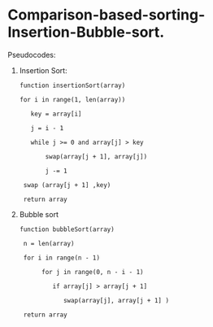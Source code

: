 # Comparison-based-sorting-Insertion-Bubble-sort.

Pseudocodes:

1. Insertion Sort:
   
       function insertionSort(array)
   
       for i in range(1, len(array))
   
          key = array[i]
   
          j = i - 1
   
          while j >= 0 and array[j] > key
   
              swap(array[j + 1], array[j])
   
              j -= 1
   
        swap (array[j + 1] ,key)
   
        return array
   

2. Bubble sort
   
       function bubbleSort(array)
   
        n = len(array)
   
        for i in range(n - 1)
   
             for j in range(0, n - i - 1)
   
                if array[j] > array[j + 1]
   
                   swap(array[j], array[j + 1] )
   
        return array

   

